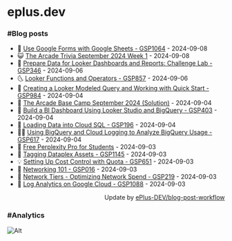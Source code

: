 # eplus.dev

### #Blog posts

<!-- BLOG-POST-LIST:START -->
 - 🧰 [Use Google Forms with Google Sheets - GSP1064](https://eplus.dev/use-google-forms-with-google-sheets-gsp1064) - 2024-09-08
 - 😺 [The Arcade Trivia September 2024 Week 1](https://eplus.dev/the-arcade-trivia-september-2024-week-1) - 2024-09-08
 - 🗽 [Prepare Data for Looker Dashboards and Reports: Challenge Lab - GSP346](https://eplus.dev/prepare-data-for-looker-dashboards-and-reports-challenge-lab-gsp346) - 2024-09-06
 - 🌜 [Looker Functions and Operators - GSP857](https://eplus.dev/looker-functions-and-operators-gsp857) - 2024-09-06
 - 📝 [Creating a Looker Modeled Query and Working with Quick Start - GSP984](https://eplus.dev/creating-a-looker-modeled-query-and-working-with-quick-start-gsp984) - 2024-09-04
 - 🚀 [The Arcade Base Camp September 2024 &lpar;Solution&rpar;](https://eplus.dev/the-arcade-base-camp-september-2024-solution) - 2024-09-04
 - 💼 [Build a BI Dashboard Using Looker Studio and BigQuery - GSP403](https://eplus.dev/build-a-bi-dashboard-using-looker-studio-and-bigquery-gsp403) - 2024-09-04
 - 🦣 [Loading Data into Cloud SQL - GSP196](https://eplus.dev/loading-data-into-cloud-sql-gsp196) - 2024-09-04
 - 👨‍🏫 [Using BigQuery and Cloud Logging to Analyze BigQuery Usage - GSP617](https://eplus.dev/using-bigquery-and-cloud-logging-to-analyze-bigquery-usage-gsp617) - 2024-09-04
 - 🔭 [Free Perplexity Pro for Students](https://eplus.dev/free-perplexity-pro-for-students) - 2024-09-03
 - 🤡 [Tagging Dataplex Assets - GSP1145](https://eplus.dev/tagging-dataplex-assets-gsp1145) - 2024-09-03
 - 💡 [Setting Up Cost Control with Quota - GSP651](https://eplus.dev/setting-up-cost-control-with-quota-gsp651) - 2024-09-03
 - 🦣 [Networking 101 - GSP016](https://eplus.dev/networking-101-gsp016) - 2024-09-03
 - 💪 [Network Tiers - Optimizing Network Spend - GSP219](https://eplus.dev/network-tiers-optimizing-network-spend-gsp219) - 2024-09-03
 - 🤡 [Log Analytics on Google Cloud - GSP1088](https://eplus.dev/log-analytics-on-google-cloud-gsp1088) - 2024-09-03<!-- BLOG-POST-LIST:END -->

<div align="right">
  Update by <a target="_blank"
    href="https://github.com/ePlus-DEV/blog-post-workflow">ePlus-DEV/blog-post-workflow</a>
</div>

### #Analytics
![Alt](https://repobeats.axiom.co/api/embed/9990f7cddfbad8d834990b10ccad05f81ac1096f.svg "Repobeats analytics image")
